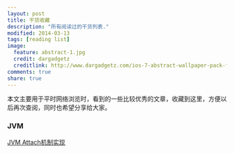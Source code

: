 ```yaml
---
layout: post
title: 干货收藏
description: "所有阅读过的干货列表."
modified: 2014-03-13
tags: [reading list]
image:
  feature: abstract-1.jpg
  credit: dargadgetz
  creditlink: http://www.dargadgetz.com/ios-7-abstract-wallpaper-pack-for-iphone-5-and-ipod-touch-retina/
comments: true
share: true  
---
```


本文主要用于平时网络浏览时，看到的一些比较优秀的文章，收藏到这里，方便以后再次查阅，同时也希望分享给大家。

### JVM
[JVM Attach机制实现](http://lovestblog.cn/blog/2014/06/18/jvm-attach/)